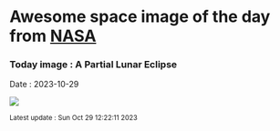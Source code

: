 
# Awesome space image of the day from [NASA](https://api.nasa.gov/)

### Today image : A Partial Lunar Eclipse
Date : 2023-10-29

![](https://apod.nasa.gov/apod/image/2310/PartialLunarItaly_Mezzio_1080.jpg)

<small>Latest update : Sun Oct 29 12:22:11 2023</small>
        